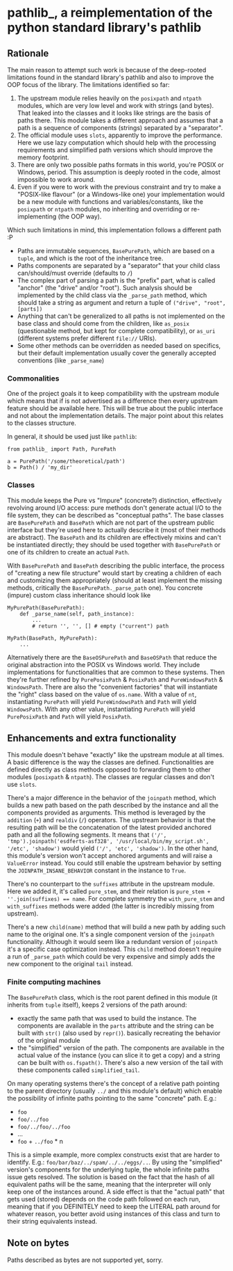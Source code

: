 # pathlib_, a reimplementation of the python standard library's pathlib

## Rationale

The main reason to attempt such work is because of the deep-rooted limitations found in the standard library's pathlib and also to improve the OOP focus of the library. The limitations identified so far:
1. The upstream module relies heavily on the `posixpath` and `ntpath` modules, which are very low level and work with strings (and bytes). That leaked into the classes and it looks like strings are the basis of paths there. This module takes a different approach and assumes that a path is a sequence of components (strings) separated by a "separator".
2. The official module uses `slots`, apparently to improve the performance. Here we use lazy computation which should help with the processing requirements and simplified path versions which should improve the memory footprint.
3. There are only two possible paths formats in this world, you're POSIX or Windows, period. This assumption is deeply rooted in the code, almost impossible to work around.
4. Even if you were to work with the previous constraint and try to make a "POSIX-like flavour" (or a Windows-like one) your implementation would be a new module with functions and variables/constants, like the `posixpath` or `ntpath` modules, no inheriting and overriding or re-implementing (the OOP way).

Which such limitations in mind, this implementation follows a different path :P
- Paths are immutable sequences, `BasePurePath`, which are based on a `tuple`, and which is the root of the inheritance tree.
- Paths components are separated by a "separator" that your child class can/should/must override (defaults to `/`)
- The complex part of parsing a path is the "prefix" part, what is called "anchor" (the "drive" and/or "root"). Such analysis should be implemented by the child class via the `_parse_path` method, which should take a string as argument and return a tuple of `("drive", "root", [parts])`
- Anything that can't be generalized to all paths is not implemented on the base class and should come from the children, like `as_posix` (questionable method, but kept for complete compatibility), or `as_uri` (different systems prefer different `file://` URIs).
- Some other methods can be overridden as needed based on specifics, but their default implementation usually cover the generally accepted conventions (like `_parse_name`)

### Commonalities

One of the project goals it to keep compatibility with the upstream module which means that if is not advertised as a difference then every upstream feature should be available here. This will be true about the public interface and not about the implementation details. The major point about this relates to the classes structure.

In general, it should be used just like `pathlib`:
```
from pathlib_ import Path, PurePath

a = PurePath('/some/theoretical/path')
b = Path() / 'my_dir'
```

### Classes

This module keeps the Pure vs "Impure" (concrete?) distinction, effectively revolving around I/O access: pure methods don't generate actual I/O to the file system, they can be described as "conceptual paths". The base classes are `BasePurePath` and `BasePath` which are not part of the upstream public interface but they're used here to actually describe it (most of their methods are abstract). The `BasePath` and its children are effectively mixins and can't be instantiated directly; they should be used together with `BasePurePath` or one of its children to create an actual `Path`.

With `BasePurePath` and `BasePath` describing the public interface, the process of "creating a new file structure" would start by creating a children of each and customizing them appropriately (should at least implement the missing methods, critically the `BasePurePath._parse_path` one). You concrete (impure) custom class inheritance should look like
```
MyPurePath(BasePurePath):
    def _parse_name(self, path_instance):
        ...
        # return '', '', [] # empty ("current") path
    
MyPath(BasePath, MyPurePath):
    ...
```

Alternatively there are the `BaseOSPurePath` and `BaseOSPath` that reduce the original abstraction into the POSIX vs Windows world. They include implementations for functionalities that are common to these systems. Then they're further refined by `PurePosixPath` & `PosixPath` and `PureWindowsPath` & `WindowsPath`. There are also the "convenient factories" that will instantiate the "right" class based on the value of `os.name`. With a value of `nt`, instantiating `PurePath` will yield `PureWindowsPath` and `Path` will yield `WindowsPath`. With any other value, instantiating `PurePath` will yield `PurePosixPath` and `Path` will yield `PosixPath`.

## Enhancements and extra functionality

This module doesn't behave "exactly" like the upstream module at all times. A basic difference is the way the classes are defined. Functionalities are defined directly as class methods opposed to forwarding them to other modules (`posixpath` & `ntpath`). The classes are regular classes and don't use `slots`.

There's a major difference in the behavior of the `joinpath` method, which builds a new path based on the path described by the instance and all the components provided as arguments. This method is leveraged by the `addition` (`+`) and `realdiv` (`/`) operators. The upstream behavior is that the resulting path will be the concatenation of the latest provided anchored path and all the following segments. It means that `('/', 'tmp').joinpath('esdferts-asf328', '/usr/local/bin/my_script.sh', '/etc', 'shadow')` would yield `('/', 'etc', 'shadow')`. In the other hand, this module's version won't accept anchored arguments and will raise a `ValueError` instead. You could still enable the upstream behavior by setting the `JOINPATH_INSANE_BEHAVIOR` constant in the instance to `True`.

There's no counterpart to the `suffixes` attribute in the upstream module. Here we added it, it's called `pure_stem`, and their relation is `pure_stem + ''.join(suffixes) == name`. For complete symmetry the `with_pure_stem` and `with_suffixes` methods were added (the latter is incredibly missing from upstream).

There's a new `child(name)` method that will build a new path by adding such name to the original one. It's a single component version of the `joinpath` functionality. Although it would seem like a redundant version of `joinpath` it's a specific case optimization instead. This `child` method doesn't require a run of `_parse_path` which could be very expensive and simply adds the new component to the original `tail` instead.

### Finite computing machines

The `BasePurePath` class, which is the root parent defined in this module (it inherits from `tuple` itself), keeps 2 versions of the path around:
- exactly the same path that was used to build the instance. The components are available in the `parts` attribute and the string can be built with `str()` (also used by `repr()`). basically recreating the behavior of the original module
- the "simplified" version of the path. The components are available in the actual value of the instance (you can slice it to get a copy) and a string can be built with `os.fspath()`. There's also a new version of the tail with these components called `simplified_tail`.

On many operating systems there's the concept of a relative path pointing to the parent directory (usually `../` and this module's default) which enable the possibility of infinite paths pointing to the same "concrete" path. E.g.:
- `foo`
- `foo/../foo`
- `foo/../foo/../foo`
- ...
- `foo` + `../foo` * n

This is a simple example, more complex constructs exist that are harder to identify. E.g.: `foo/bar/baz/../spam/../../eggs/..`. By using the "simplified" version's components for the underlying tuple, the whole infinite paths issue gets resolved. The solution is based on the fact that the hash of all equivalent paths will be the same, meaning that the interpreter will only keep one of the instances around. A side effect is that the "actual path" that gets used (stored) depends on the code path followed on each run, meaning that if you DEFINITELY need to keep the LITERAL path around for whatever reason, you better avoid using instances of this class and turn to their string equivalents instead.

## Note on bytes

Paths described as bytes are not supported yet, sorry.